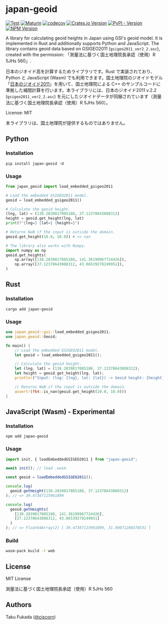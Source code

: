# japan-geoid

[![Test](https://github.com/ciscorn/japan-geoid/actions/workflows/test.yml/badge.svg)](https://github.com/ciscorn/japan-geoid/actions/workflows/test.yml)
[![Maturin](https://github.com/ciscorn/japan-geoid/actions/workflows/maturin.yml/badge.svg)](https://github.com/ciscorn/japan-geoid/actions/workflows/maturin.yml)
[![codecov](https://codecov.io/gh/ciscorn/japan-geoid/graph/badge.svg?token=c9T2ayChfw)](https://codecov.io/gh/ciscorn/japan-geoid)
[![Crates.io Version](https://img.shields.io/crates/v/japan-geoid)](https://crates.io/crates/japan-geoid)
[![PyPI - Version](https://img.shields.io/pypi/v/japan-geoid)](https://pypi.org/project/japan-geoid/)
[![NPM Version](https://img.shields.io/npm/v/japan-geoid)](https://www.npmjs.com/package/japan-geoid)

A library for calculating geoid heights in Japan using GSI's geoid model. It is implemented in Rust and additionally supports Python and JavaScript. The library contains geoid data based on GSIGEO2011 (`gsigeo2011_ver2_2.asc`), created with the permission: 「測量法に基づく国土地理院長承認（使用）R 5JHs 560」.

日本のジオイド高を計算するためライブラリです。Rust で実装されており、Python と JavaScript (Wasm) でも利用できます。国土地理院のジオイドモデル「[日本のジオイド2011](https://fgd.gsi.go.jp/download/geoid.php)」を用いて、国土地理院による C++ のサンプルコードに準拠した補間計算を行います。本ライブラリには、日本のジオイド2011 v.2.2 (`gsigeo2011_ver2_2.asc`) を元にしたジオイドデータが同梱されています（測量法に基づく国土地理院長承認（使用）R 5JHs 560）。

License: MIT

本ライブラリは、国土地理院が提供するものではありません。

## Python

### Installation

```
pip install japan-geoid -U
```

### Usage

```python
from japan_geoid import load_embedded_gsigeo2011

# Load the embedded GSIGEO2011 model.
geoid = load_embedded_gsigeo2011()

# Calculate the geoid height.
(lng, lat) = (138.2839817085188, 37.12378643088312)
height = geoid.get_height(lng, lat)
print(f"{lng=} {lat=} {height=}")

# Returns NaN if the input is outside the domain.
geoid.get_height(10.0, 10.0)) # => nan

# The library also works with Numpy.
import numpy as np
geoid.get_heights(
    np.array([138.2839817085188, 141.36199967724426]),
    np.array([37.12378643088312, 43.06539278249951]),
)
```

## Rust

### Installation

```
cargo add japan-geoid
```

### Usage

```rust
use japan_geoid::gsi::load_embedded_gsigeo2011;
use japan_geoid::Geoid;

fn main() {
    // Load the embedded GSIGEO2011 model.
    let geoid = load_embedded_gsigeo2011();

    // Calculate the geoid height.
    let (lng, lat) = (138.2839817085188, 37.12378643088312);
    let height = geoid.get_height(lng, lat);
    println!("Input: (lng: {lng}, lat: {lat}) -> Geoid height: {height}");

    // Returns NaN if the input is outside the domain.
    assert!(f64::is_nan(geoid.get_height(10.0, 10.0)))
}
```

## JavaScript (Wasm) - Experimental

### Installation

```
npm add japan-geoid
```

### Usage

```javascript
import init, { loadEmbeddedGSIGEO2011 } from "japan-geoid";

await init(); // load .wasm

const geoid = loadEmbeddedGSIGEO2011();

console.log(
  geoid.getHeight(138.2839817085188, 37.12378643088312)
); // => 39.47387115961899

console.log(
  geoid.getHeights(
    [138.2839817085188, 141.36199967724426],
    [37.12378643088312, 43.06539278249951]
  )
); // => Float64Array(2) [ 39.47387115961899, 31.90071200378531 ]
```

### Build

```bash
wasm-pack build -t web
```

## License

MIT License

測量法に基づく国土地理院長承認（使用）R 5JHs 560

## Authors

Taku Fukada ([@ciscorn](https://github.com/ciscorn))

